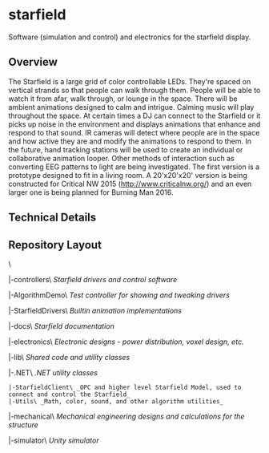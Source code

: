 starfield
=========

Software (simulation and control) and electronics for the starfield display.

## Overview

The Starfield is a large grid of color controllable LEDs. They're spaced on vertical strands so that people can walk through them. People will be able to watch it from afar, walk through, or lounge in the space. There will be ambient animations designed to calm and intrigue. Calming music will play throughout the space. At certain times a DJ can connect to the Starfield or it picks up noise in the environment and displays animations that enhance and respond to that sound. IR cameras will detect where people are in the space and how active they are and modify the animations to respond to them. In the future, hand tracking stations will be used to create an individual or collaborative animation looper. Other methods of interaction such as converting EEG patterns to light are being investigated. The first version is a prototype designed to fit in a living room. A 20'x20'x20' version is being constructed for Critical NW 2015 (http://www.criticalnw.org/) and an even larger one is being planned for Burning Man 2016.

## Technical Details

## Repository Layout
\

|-controllers\ _Starfield drivers and control software_

  |-AlgorithmDemo\ _Test controller for showing and tweaking drivers_

  |-StarfieldDrivers\ _Builtin animation implementations_

|-docs\ _Starfield documentation_

|-electronics\ _Electronic designs - power distribution, voxel design, etc._

|-lib\ _Shared code and utility classes_

  |-.NET\ _.NET utility classes_

    |-StarfieldClient\ _OPC and higher level Starfield Model, used to connect and control the Starfield_
    |-Utils\ _Math, color, sound, and other algorithm utilities_

|-mechanical\ _Mechanical engineering designs and calculations for the structure_

|-simulator\ _Unity simulator_
